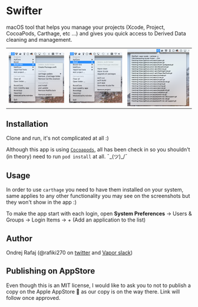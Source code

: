 # Swifter
macOS tool that helps you manage your projects (Xcode, Project, CocoaPods, Carthage, etc ...) and gives you quick access to Derived Data cleaning and management.

<table>
	<tr>
		<td><img src="/Other/screenshot-menu1.png?raw=true" alt="Screenshot 1" /></td>
		<td><img src="/Other/screenshot-menu2.png?raw=true" alt="Screenshot 2" /></td>
		<td><img src="/Other/screenshot-console.png?raw=true" alt="Screenshot 3" /></td>
	<tr>
</table>

## Installation

Clone and run, it's not complicated at all :)

Although this app is using [`Cocoapods`](https://cocoapods.org), all has been check in so you shouldn't (in theory) need to run `pod install` at all. ¯\_(ツ)_/¯ 

## Usage

In order to use `carthage` you need to have them installed on your system, same applies to any other functionality you may see on the screenshots but they won't show in the app :)

To make the app start with each login, open <b>System Preferences</b> -> Users & Groups -> Login Items -> + (Add an application to the list)

## Author

Ondrej Rafaj (@rafiki270 on [twitter](https://twitter.com/rafiki270) and [Vapor slack](https://vapor.team))

## Publishing on AppStore
Even though this is an MIT license, I would like to ask you to not to publish a copy on the Apple AppStore 🍏 as our copy is on the way there. Link will follow once approved.
